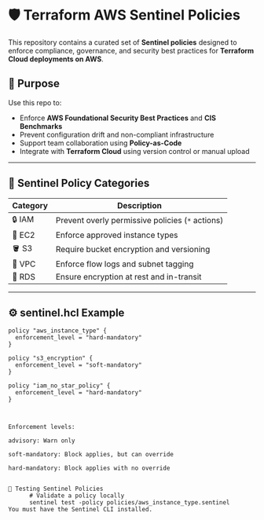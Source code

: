 # 🛡️ Terraform AWS Sentinel Policies

This repository contains a curated set of **Sentinel policies** designed to enforce compliance, governance, and security best practices for **Terraform Cloud deployments on AWS**.

## 📌 Purpose

Use this repo to:

- Enforce **AWS Foundational Security Best Practices** and **CIS Benchmarks**
- Prevent configuration drift and non-compliant infrastructure
- Support team collaboration using **Policy-as-Code**
- Integrate with **Terraform Cloud** using version control or manual upload

---


## 🔐 Sentinel Policy Categories

| Category           | Description                                                 |
|--------------------|-------------------------------------------------------------|
| 🔒 IAM             | Prevent overly permissive policies (`*` actions)            |
| 🧱 EC2             | Enforce approved instance types                             |
| 🪣 S3              | Require bucket encryption and versioning                    |
| 🔐 VPC             | Enforce flow logs and subnet tagging                        |
| 🔐 RDS             | Ensure encryption at rest and in-transit                    |

---

## ⚙️ sentinel.hcl Example

```hcl
policy "aws_instance_type" {
  enforcement_level = "hard-mandatory"
}

policy "s3_encryption" {
  enforcement_level = "soft-mandatory"
}

policy "iam_no_star_policy" {
  enforcement_level = "hard-mandatory"
}



Enforcement levels:

advisory: Warn only

soft-mandatory: Block applies, but can override

hard-mandatory: Block applies with no override


🧪 Testing Sentinel Policies
      # Validate a policy locally
      sentinel test -policy policies/aws_instance_type.sentinel
You must have the Sentinel CLI installed.
